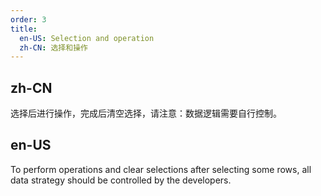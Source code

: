 ```yaml
---
order: 3
title:
  en-US: Selection and operation
  zh-CN: 选择和操作
---
```


## zh-CN

选择后进行操作，完成后清空选择，请注意：数据逻辑需要自行控制。

## en-US

To perform operations and clear selections after selecting some rows, all data strategy should be controlled by the developers.



